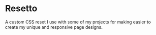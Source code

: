 # Resetto

A custom CSS reset I use with some of my projects for making easier to create my unique and responsive page designs.
